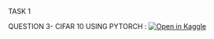 TASK 1

QUESTION 3- CIFAR 10 USING PYTORCH : [![Open in Kaggle](https://upload.wikimedia.org/wikipedia/commons/5/5d/Kaggle_Logo.svg)](https://www.kaggle.com/code/rupify/cifar10-pytorch)
